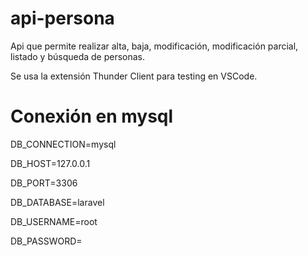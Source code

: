 # api-persona
Api que permite realizar alta, baja, modificación, modificación parcial, listado y búsqueda de personas.

Se usa la extensión Thunder Client para testing en VSCode.

# Conexión en mysql
DB_CONNECTION=mysql

DB_HOST=127.0.0.1

DB_PORT=3306

DB_DATABASE=laravel

DB_USERNAME=root

DB_PASSWORD=
